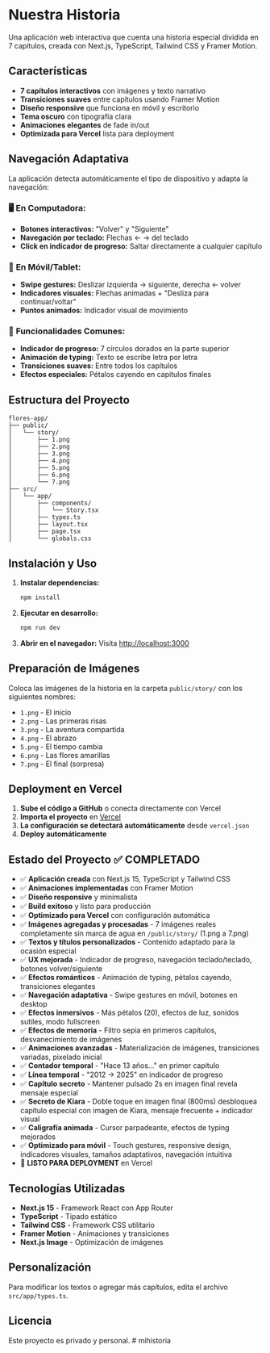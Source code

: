 # Nuestra Historia

Una aplicación web interactiva que cuenta una historia especial dividida en 7 capítulos, creada con Next.js, TypeScript, Tailwind CSS y Framer Motion.

## Características

- **7 capítulos interactivos** con imágenes y texto narrativo
- **Transiciones suaves** entre capítulos usando Framer Motion
- **Diseño responsive** que funciona en móvil y escritorio
- **Tema oscuro** con tipografía clara
- **Animaciones elegantes** de fade in/out
- **Optimizada para Vercel** lista para deployment

## Navegación Adaptativa

La aplicación detecta automáticamente el tipo de dispositivo y adapta la navegación:

### 🖥️ **En Computadora:**
- **Botones interactivos:** "Volver" y "Siguiente"
- **Navegación por teclado:** Flechas ← → del teclado
- **Click en indicador de progreso:** Saltar directamente a cualquier capítulo

### 📱 **En Móvil/Tablet:**
- **Swipe gestures:** Deslizar izquierda → siguiente, derecha ← volver
- **Indicadores visuales:** Flechas animadas + "Desliza para continuar/voltar"
- **Puntos animados:** Indicador visual de movimiento

### 🎯 **Funcionalidades Comunes:**
- **Indicador de progreso:** 7 círculos dorados en la parte superior
- **Animación de typing:** Texto se escribe letra por letra
- **Transiciones suaves:** Entre todos los capítulos
- **Efectos especiales:** Pétalos cayendo en capítulos finales

## Estructura del Proyecto

```
flores-app/
├── public/
│   └── story/
│       ├── 1.png
│       ├── 2.png
│       ├── 3.png
│       ├── 4.png
│       ├── 5.png
│       ├── 6.png
│       └── 7.png
├── src/
│   └── app/
│       ├── components/
│       │   └── Story.tsx
│       ├── types.ts
│       ├── layout.tsx
│       ├── page.tsx
│       └── globals.css
```

## Instalación y Uso

1. **Instalar dependencias:**
   ```bash
   npm install
   ```

2. **Ejecutar en desarrollo:**
   ```bash
   npm run dev
   ```

3. **Abrir en el navegador:**
   Visita [http://localhost:3000](http://localhost:3000)

## Preparación de Imágenes

Coloca las imágenes de la historia en la carpeta `public/story/` con los siguientes nombres:
- `1.png` - El inicio
- `2.png` - Las primeras risas
- `3.png` - La aventura compartida
- `4.png` - El abrazo
- `5.png` - El tiempo cambia
- `6.png` - Las flores amarillas
- `7.png` - El final (sorpresa)

## Deployment en Vercel

1. **Sube el código a GitHub** o conecta directamente con Vercel
2. **Importa el proyecto** en [Vercel](https://vercel.com)
3. **La configuración se detectará automáticamente** desde `vercel.json`
4. **Deploy automáticamente**

## Estado del Proyecto ✅ COMPLETADO

- ✅ **Aplicación creada** con Next.js 15, TypeScript y Tailwind CSS
- ✅ **Animaciones implementadas** con Framer Motion
- ✅ **Diseño responsive** y minimalista
- ✅ **Build exitoso** y listo para producción
- ✅ **Optimizado para Vercel** con configuración automática
- ✅ **Imágenes agregadas y procesadas** - 7 imágenes reales completamente sin marca de agua en `/public/story/` (1.png a 7.png)
- ✅ **Textos y títulos personalizados** - Contenido adaptado para la ocasión especial
- ✅ **UX mejorada** - Indicador de progreso, navegación teclado/teclado, botones volver/siguiente
- ✅ **Efectos románticos** - Animación de typing, pétalos cayendo, transiciones elegantes
- ✅ **Navegación adaptativa** - Swipe gestures en móvil, botones en desktop
- ✅ **Efectos inmersivos** - Más pétalos (20), efectos de luz, sonidos sutiles, modo fullscreen
- ✅ **Efectos de memoria** - Filtro sepia en primeros capítulos, desvanecimiento de imágenes
- ✅ **Animaciones avanzadas** - Materialización de imágenes, transiciones variadas, pixelado inicial
- ✅ **Contador temporal** - "Hace 13 años..." en primer capítulo
- ✅ **Línea temporal** - "2012 → 2025" en indicador de progreso
- ✅ **Capítulo secreto** - Mantener pulsado 2s en imagen final revela mensaje especial
- ✅ **Secreto de Kiara** - Doble toque en imagen final (800ms) desbloquea capítulo especial con imagen de Kiara, mensaje frecuente + indicador visual
- ✅ **Caligrafía animada** - Cursor parpadeante, efectos de typing mejorados
- ✅ **Optimizado para móvil** - Touch gestures, responsive design, indicadores visuales, tamaños adaptativos, navegación intuitiva
- 🚀 **LISTO PARA DEPLOYMENT** en Vercel

## Tecnologías Utilizadas

- **Next.js 15** - Framework React con App Router
- **TypeScript** - Tipado estático
- **Tailwind CSS** - Framework CSS utilitario
- **Framer Motion** - Animaciones y transiciones
- **Next.js Image** - Optimización de imágenes

## Personalización

Para modificar los textos o agregar más capítulos, edita el archivo `src/app/types.ts`.

## Licencia

Este proyecto es privado y personal.
#   m i h i s t o r i a 
 
 